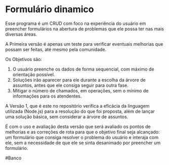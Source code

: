 # Formulário dinamico


Esse programa é um CRUD com foco na experiência do usuário em preencher formulários na abertura de problemas que ele possa ter nas mais diversas áreas. 

A Primeira versão é apenas um teste para verificar eventuais melhorias que possam ser feitas, até mesmo pela comunidade. 

Os Objetivos são: 

1. O usuário preenche os dados de forma sequencial, com máximo de orientação possível. 
2. Soluções irão aparecer para ele durante a escolha da árvore de assuntos, antes que ele consiga seguir para outra fase.  
3. Mitigar o número de chamados, em operações, sem o mínimo de informações para os atendentes. 


A Versão 1, que é este no repositório verifica a eficácia da linguagem utilizada (Node.js) para a resolução do que foi proposta, além de lançar uma solução básica, sem considerar a árvore de assuntos. 

É com o uso e avaliação desta versão que será avaliado os pontos de melhorias e as correções de rota para que o objetivo final seja alcançado: um formulário que consiga resolver o problema do usuário e interaja com ele, sem a necessidade de que ele se sinta desanimado por preencher um formulário. 

#Banco
